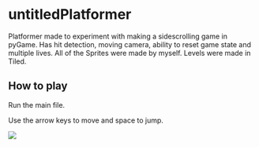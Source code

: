 # untitledPlatformer

Platformer made to experiment with making a sidescrolling
game in pyGame. Has hit detection, moving camera, ability to reset game state and multiple lives.
All of the Sprites were made by myself. Levels were made in Tiled.

## How to play
Run the main file.

Use the arrow keys to move and space to jump.


![](https://github.com/untitledPlatformer/untitledPlatformeremo.gif)